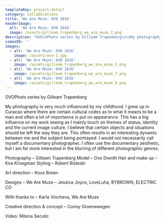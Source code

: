 ```yaml
---
templateKey: project-detail
category: collaborations
title: 'We Are Muze: OVO 2016'
headerImage:
  alt: 'We Are Muze: OVO 2016'
  image: /assets/gilleam_trapenberg_we_are_muze_2.png
description: "OVO\nPhoto series by Gilleam Trapenberg\n\nMy photography is very much influenced by my childhood.\_I grew\_up in Curacao where there are certain cultural codes as to what it means to be a man\_and often a lot of\_importance is put on\_appearance. This has a big influence on my work seeing as I mainly touch on themes of status, identity and the current image culture. I believe that certain objects and situations should be left the way they are. This often results in an interesting dynamic between me and the subject being portrayed. I would not necessarily call myself a documentary photographer. I often use the documentary aesthetic, but I am far more interested in the blurring of different photographic genres.\n\nPhotography – Gilleam Trapenberg\LModel – Ovo Drenth\LHair and make up – Kira Kroegman\LStyling – Robert Risteski\nArt direction – Koos Breen\nDesigns – We Are Muze – Jessica Joyce, LoveLuha, BYBROWN, ELECTRIC CO\nWith thanks to – Karla Vincheva, We Are Muze\nCreative direction & concept – Conny Groenewegen\n\nVideo: Milena Seculic\n"
vimeoID: ''
images:
  - alt: 'We Are Muze: OVO 2016'
    image: /assets/ovo-1.jpg
  - alt: 'We Are Muze: OVO 2016'
    image: /assets/gilleam_trapenberg_we_are_muze_5.png
  - alt: 'We Are Muze: OVO 2016'
    image: /assets/gilleam_trapenberg_we_are_muze_7.png
  - alt: 'We Are Muze: OVO 2016'
    image: /assets/gilleam_trapenberg_we_are_muze_9.png
---
```

OVOPhoto series by Gilleam Trapenberg

My photography is very much influenced by my childhood. I grew up in Curacao where there are certain cultural codes as to what it means to be a man and often a lot of importance is put on appearance. This has a big influence on my work seeing as I mainly touch on themes of status, identity and the current image culture. I believe that certain objects and situations should be left the way they are. This often results in an interesting dynamic between me and the subject being portrayed. I would not necessarily call myself a documentary photographer. I often use the documentary aesthetic, but I am far more interested in the blurring of different photographic genres.

Photography – Gilleam Trapenberg Model – Ovo Drenth Hair and make up – Kira Kroegman Styling – Robert Risteski

Art direction – Koos Breen

Designs – We Are Muze – Jessica Joyce, LoveLuha, BYBROWN, ELECTRIC CO

With thanks to – Karla Vincheva, We Are Muze

Creative direction & concept – Conny Groenewegen

Video: Milena Seculic
